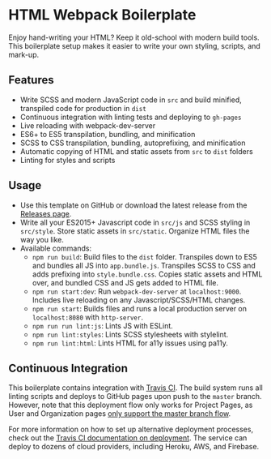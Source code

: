 # HTML Webpack Boilerplate

Enjoy hand-writing your HTML? Keep it old-school with modern build tools. This boilerplate setup makes it easier to write your own styling, scripts, and mark-up.

## Features

-   Write SCSS and modern JavaScript code in `src` and build minified, transpiled code for production in `dist`
-   Continuous integration with linting tests and deploying to `gh-pages`
-   Live reloading with webpack-dev-server
-   ES6+ to ES5 transpilation, bundling, and minification
-   SCSS to CSS transpilation, bundling, autoprefixing, and minification
-   Automatic copying of HTML and static assets from `src` to `dist` folders
-   Linting for styles and scripts

## Usage

-   Use this template on GitHub or download the latest release from the [Releases page](https://github.com/onfusion/webpack-boilerplate/releases).
-   Write all your ES2015+ Javascript code in `src/js` and SCSS styling in `src/style`. Store static assets in `src/static`. Organize HTML files the way you like.
-   Available commands:
    -   `npm run build`: Build files to the `dist` folder. Transpiles down to ES5 and bundles all JS into `app.bundle.js`. Transpiles SCSS to CSS and adds prefixing into `style.bundle.css`. Copies static assets and HTML over, and bundled CSS and JS gets added to HTML file.
    -   `npm run start:dev`: Run `webpack-dev-server` at `localhost:9000`. Includes live reloading on any Javascript/SCSS/HTML changes.
    -   `npm run start`: Builds files and runs a local production server on `localhost:8080` with `http-server`.
    -   `npm run run lint:js`: Lints JS with ESLint.
    -   `npm run lint:styles`: Lints SCSS stylesheets with stylelint.
    -   `npm run lint:html`: Lints HTML for a11y issues using pa11y.

## Continuous Integration

This boilerplate contains integration with [Travis CI](https://travis-ci.org/). The build system runs all linting scripts and deploys to GitHub pages upon push to the `master` branch. However, note that this deployment flow only works for Project Pages, as User and Organization pages [only support the master branch flow](https://help.github.com/articles/user-organization-and-project-pages/).

For more information on how to set up alternative deployment processes, check out the [Travis CI documentation on deployment](https://docs.travis-ci.com/user/deployment). The service can deploy to dozens of cloud providers, including Heroku, AWS, and Firebase.
